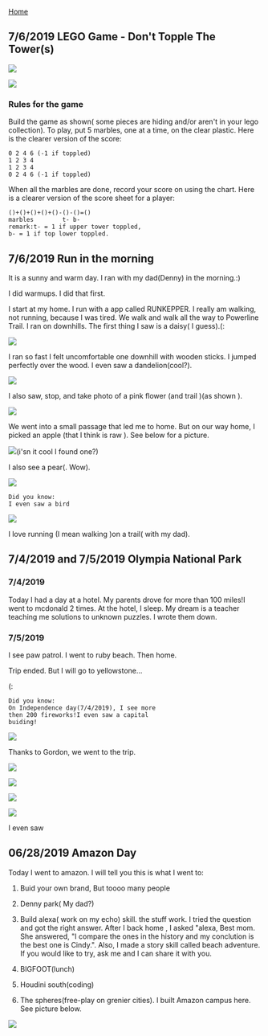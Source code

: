 [Home](../index.md)

## 7/6/2019 LEGO Game - Don't Topple The Tower(s)
![](images/game.jpg)

![](images/gameScoreSheet.jpg)

### Rules for the game
Build the game as shown( some pieces are hiding and/or aren't in your
 lego collection). To play, put 5 marbles, one at a time, on the clear 
plastic. Here is the clearer version of the score:

    0 2 4 6 (-1 if toppled)
    1 2 3 4
    1 2 3 4
    0 2 4 6 (-1 if toppled)
When all the marbles are done, record your score on using the chart. 
Here is a clearer version of the score sheet for a player:

    ()+()+()+()+()-()-()=()
    marbles        t- b-
    remark:t- = 1 if upper tower toppled,
    b- = 1 if top lower toppled.


## 7/6/2019 Run in the morning

It is a sunny and warm day. I ran with my dad(Denny) in the morning.:)

I did warmups. I did that first.

I start at my home. I run with a app called RUNKEPPER. I really am walking, 
not running, because I was tired. 
We walk and walk all the way to Powerline Trail. 
I ran on downhills. The first thing I saw is a daisy( I guess).(:

![](images/daisy.jpg) 

I ran so fast I felt uncomfortable  one downhill with wooden sticks.
I jumped perfectly over the wood. I even saw a dandelion(cool?).

![](images/dandelion.jpg)

I also saw, stop, and take photo of a pink flower (and trail )(as shown ).

![](images/pinkFlowerAndTrail.jpg)

We went into a small passage that led me to home. But on
 our way home, I picked an apple (that I think is raw ). See below for
 a picture. 

![](images/apple.jpg)(i'sn it cool I found one?)

I also see a pear(. Wow).

![](images/pear.jpg)
    
    Did you know:
    I even saw a bird
    
![](images/bird.jpg)

I love running (I mean walking )on a trail( with my dad).

## 7/4/2019 and 7/5/2019 Olympia National Park
### 7/4/2019

Today I had a day at a hotel. My parents drove for more than 
100 miles!I went to mcdonald 2 times. At the hotel, I sleep.
 My dream is a teacher teaching me solutions to unknown puzzles.
 I wrote them down.
 
### 7/5/2019
 I see paw patrol. I went to ruby beach. Then home.
 
 
 Trip ended. But I will go to yellowstone...
 
 (:
 
    Did you know:
    On Independence day(7/4/2019), I see more 
    then 200 fireworks!I even saw a capital
    buiding!
 
 ![](images/capitol.JPG)
 
 Thanks to Gordon, we went to the trip.

![](images/fireworks.JPG)

![](images/rubybeach.JPG) 

![](images/rubybeach1.JPG)

![](images/rubybeach2.JPG)  

I even saw

## 06/28/2019 Amazon Day

Today I went to amazon. I will tell you this is what I went to:

1. Buid your own brand, But toooo many people
2. Denny park( My dad?)
3. Build alexa( work on my echo) skill. the stuff work. I 
tried the question and got the right answer. After I back home
, I asked "alexa, Best mom. She answered, "I compare the 
ones in the history and my conclution is the best one is
 Cindy.". Also, I made a story skill called beach adventure.
  If you would like to try, ask me and I can share it with
   you.
4. BIGFOOT(lunch)

5. Houdini south(coding)
6. The spheres(free-play on grenier cities). I built Amazon 
campus here. See picture below.
    
![](./images/amazon.jpg)

